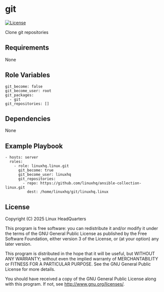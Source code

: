 # git

[![License](https://img.shields.io/badge/license-GPLv3-lightgreen)](https://www.gnu.org/licenses/gpl-3.0.en.html#license-text)

Clone git repositories

## Requirements

None

## Role Variables

    git_become: false
    git_become_user: root
    git_packages:
      - git
    git_repositories: []

## Dependencies

None

## Example Playbook

    - hosts: server
      roles:
        - role: linuxhq.linux.git
          git_become: true
          git_become_user: linuxhq
          git_repositories:
            - repo: https://github.com/linuxhq/ansible-collection-linux.git
              dest: /home/linuxhq/git/linuxhq.linux

## License

Copyright (C) 2025 Linux HeadQuarters

This program is free software: you can redistribute it and/or modify
it under the terms of the GNU General Public License as published by
the Free Software Foundation, either version 3 of the License, or
(at your option) any later version.

This program is distributed in the hope that it will be useful,
but WITHOUT ANY WARRANTY; without even the implied warranty of
MERCHANTABILITY or FITNESS FOR A PARTICULAR PURPOSE. See the
GNU General Public License for more details.

You should have received a copy of the GNU General Public License
along with this program. If not, see <http://www.gnu.org/licenses/>.

